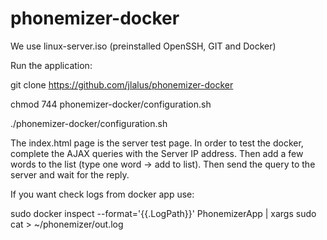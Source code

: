 # phonemizer-docker

We use linux-server.iso (preinstalled OpenSSH, GIT and Docker)

Run the application:

git clone https://github.com/jlalus/phonemizer-docker

chmod 744 phonemizer-docker/configuration.sh

./phonemizer-docker/configuration.sh


The index.html page is the server test page. In order to test the docker, complete the AJAX queries with the Server IP address.
Then add a few words to the list (type one word -> add to list). Then send the query to the server and wait for the reply.


If you want check logs from docker app use:

sudo docker inspect --format='{{.LogPath}}' PhonemizerApp | xargs sudo cat >  ~/phonemizer/out.log
